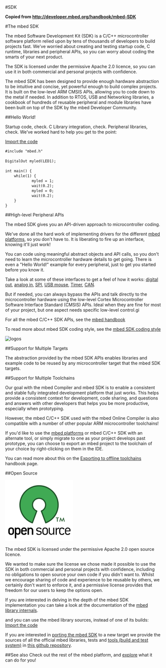 #SDK 

**Copied from http://developer.mbed.org/handbook/mbed-SDK**

#The mbed SDK

The mbed Software Development Kit (SDK) is a C/C++ microcontroller software platform relied upon by tens of thousands of developers to build projects fast. We've worried about creating and testing startup code, C runtime, libraries and peripheral APIs, so you can worry about coding the smarts of your next product.

The SDK is licensed under the permissive Apache 2.0 licence, so you can use it in both commercial and personal projects with confidence.

The mbed SDK has been designed to provide enough hardware abstraction to be intuitive and concise, yet powerful enough to build complex projects. It is built on the low-level ARM CMSIS APIs, allowing you to code down to the metal if needed. In addition to RTOS, USB and Networking libraries, a cookbook of hundreds of reusable peripheral and module libraries have been built on top of the SDK by the mbed Developer Community.


##Hello World!

Startup code, check. C Library integration, check. Peripheral libraries, check. We've worked hard to help you get to the point:

[Import the code](/teams/mbed/code/mbed_blinky/)


	#include "mbed.h"
 
	DigitalOut myled(LED1);
 
	int main() {
    	while(1) {
        		myled = 1;
        		wait(0.2);
        		myled = 0;
        		wait(0.2);
    	}
	}


##High-level Peripheral APIs

The mbed SDK gives you an API-driven approach to microcontroller coding.

We've done all the hard work of implementing drivers for the different [mbed platforms](/platforms), so you don't have to. It is liberating to fire up an interface, knowing it'll just work!

You can code using meaningful abstract objects and API calls, so you don't need to learn the microcontroller hardware details to get going. There is even a "Hello World!" example for every peripheral, just to get you started before you know it.

Take a look at some of these interfaces to get a feel of how it works: [digital out](/DigitalOut), [analog in](/Analogin), [SPI](/spi), [USB mouse](/USBMouse), [Timer](/timer), [CAN](/can).

But if needed, you can always bypass the APIs and talk directly to the microcontroller hardware using the low-level Cortex Microcontroller Software Interface Standard (CMSIS) APIs. Ideal when they are fine for most of your project, but one aspect needs specific low-level control.gi

For all the mbed C/C++ SDK APIs, see the [mbed handbook](/handbook)

To read more about mbed SDK coding style, see the [mbed SDK coding style](https://mbed.org/teams/SDK-Development/wiki/mbed-sdk-coding-style)

![logos](https://github.com/ARMmbed/Handbooks/tree/master/v2/2_Dev_Fun/Images/sdk_logos.png)

##Support for Multiple Targets

The abstraction provided by the mbed SDK APIs enables libraries and example code to be reused by any microcontroller target that the mbed SDK targets.

##Support for Multiple Toolchains

Our goal with the mbed Compiler and mbed SDK is to enable a consistent and stable fully integrated development platform that just works. This helps provide a consistent context for development, code sharing, and questions and answers with other developers that helps you be more productive, especially when prototyping.

However, the mbed C/C++ SDK used with the mbed Online Compiler is also compatible with a number of other popular ARM microcontroller toolchains!

If you'd like to use the [mbed platforms](/platforms) or mbed C/C++ SDK with an alternate tool, or simply migrate to one as your project develops past prototype, you can choose to export an mbed project to the toolchain of your choice by right-clicking on them in the IDE.

You can read more about this on the [Exporting to offline toolchains](/handbook//Exporting-to-offline-toolchains) handbook page.

##Open Source

![open source](/v2/2_Dev_fun/Images/sdk_open_source.png)

The mbed SDK is licensed under the permissive Apache 2.0 open source licence.

We wanted to make sure the license we chose made it possible to use the SDK in both commercial and personal projects with confidence, including no obligations to open source your own code if you didn't want to. Whilst we encourage sharing of code and experience to be reusable by others, we certainly don't want to enforce it, and a permissive license provides that freedom for our users to keep the options open.

If you are interested in delving in the depth of the mbed SDK implementation you can take a look at the documentation of the [mbed library internals](/handbook/mbed-library-internals).

and you can use the mbed library sources, instead of one of its builds:
[Import the code](/users/mbed_official/code/mbed-src/)

If you are interested in [porting the mbed SDK](/handbook/mbed-SDK-porting) to a new target we provide the sources of all the official mbed libraries, tests and [tools (build and test system)](/handbook/mbed-tools) in [this github repository](https://github.com/mbedmicro/mbe).

##See also
Check out the rest of the mbed platform, and [explore](http://mbed.org/explore/) what it can do for you!

